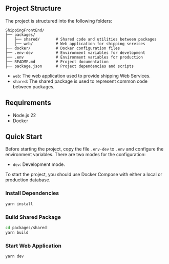 ## Project Structure

The project is structured into the following folders:

```
ShippingFrontEnd/
├── packages/
│   ├── shared/       # Shared code and utilities between packages
│   ├── web/          # Web application for shipping services
├── docker/           # Docker configuration files
├── .env-dev          # Environment variables for development
├── .env              # Environment variables for production
├── README.md         # Project documentation
├── package.json      # Project dependencies and scripts
```

- `web`: The web application used to provide shipping Web Services.
- `shared`: The shared package is used to represent common code between packages.

## Requirements

- Node.js 22
- Docker

## Quick Start

Before starting the project, copy the file `.env-dev` to `.env` and configure the environment variables. There are two modes for the configuration:

- `dev`: Development mode.

To start the project, you should use Docker Compose with either a local or production database.

### Install Dependencies
```bash
yarn install
```

### Build Shared Package
```bash
cd packages/shared
yarn build
```

### Start Web Application
```bash
yarn dev
```

